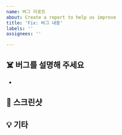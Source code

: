 ```yaml
---
name: 버그 리포트
about: Create a report to help us improve
title: 'Fix: 버그 내용'
labels: ''
assignees: ''

---
```


## ☠️ 버그를 설명해 주세요
<!-- 버그가 무엇인지에 대한 명확하고 간결한 설명을 해주세요. -->
* 

## 📸 스크린샷
<!-- 해당하는 경우 문제를 설명하는 데 도움이 되는 스크린샷이나 비디오를 추가해 주세요. -->

## 💡 기타
<!-- 추가적인 문제에 대한 설명을 적어주세요. -->
>
